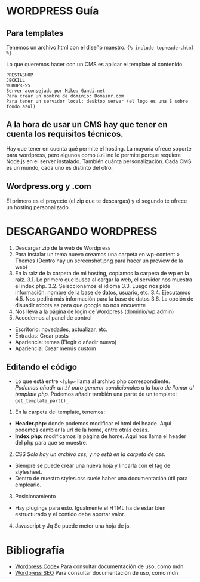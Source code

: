 # WORDPRESS Guía

## Para templates

Tenemos un archivo html con el diseño maestro.
``{% include topheader.html %}``

Lo que queremos hacer con un CMS es aplicar el template al contenido.
````
PRESTASHOP
JECKILL
WORDPRESS
Server aconsejado por Mike: Gandi.net
Para crear un nombre de dominio: Domainr.com
Para tener un servidor local: desktop server (el logo es una S sobre fondo azul)
````

## A la hora de usar un CMS hay que tener en cuenta los requisitos técnicos.
Hay que tener en cuenta qué permite el hosting. La mayoría ofrece soporte para wordpress, pero algunos como ``GOST``no lo permite porque requiere Node.js en el server instalado.
También cuánta personalización. Cada CMS es un mundo, cada uno es distinto del otro.

## Wordpress.org y .com
El primero es el proyecto (el zip que te descargas) y el segundo te ofrece un hosting personalizado.

# DESCARGANDO WORDPRESS

1. Descargar zip de la web de Wordpress
2. Para instalar un tema nuevo creamos una carpeta en wp-content > Themes (Dentro hay un screenshot.png para hacer un preview de la web)
3. En la raiz de la carpeta de mi hosting, copiamos la carpeta de wp en la raiz.
3.1. Lo primero que busca al cargar la web, el servidor nos muestra el index.php.
3.2. Seleccionamos el idioma
3.3. Luego nos pide información: nombre de la base de datos, usuario, etc.
3.4. Ejecutamos
4.5. Nos pedirá más información para la base de datos
3.6. La opción de disuadir robots es para que google no nos encuentre
4. Nos lleva a la página de login de Wordpress (dominio/wp.admin)
5. Accedemos al panel de control
* Escritorio: novedades, actualizar, etc.
* Entradas: Crear posts
* Apariencia: temas (Elegir o añadir nuevo)
* Apariencia: Crear menús custom

## Editando el código

* Lo que está entre ``<?php>`` llama al archivo php correspondiente.
_Podemos añadir un ``if`` para generar condicionales a la hora de llamar al template php._
Podemos añadir también una parte de un template: ``get_template_part()_``

1. En la carpeta del template, tenemos: 
* **Header.php:** donde podemos modificar el html del heade. Aquí podemos cambiar la url de la home, entre otras cosas.
* **Index.php:** modificamos la página de home. Aquí nos llama el header del php para que se muestre. 

2. CSS
_Solo hay un archivo css, y no está en la carpeta de css._

* Siempre se puede crear una nueva hoja y lincarla con el tag de stylesheet.
* Dentro de nuestro styles.css suele haber una documentación útil para emplearlo.

3. Posicionamiento
* Hay plugings para esto. Igualmente el HTML ha de estar bien estructurado y el contido debe aportar valor.

4. Javascript y Jq
Se puede meter una hoja de js.


# Bibliografía

* [Wordpress Codex](https://codex.wordpress.org/) Para consultar documentación de uso, como mdn.
* [Wordpress SEO](https://wordpress.org/plugins/all-in-one-seo-pack/) Para consultar documentación de uso, como mdn.
